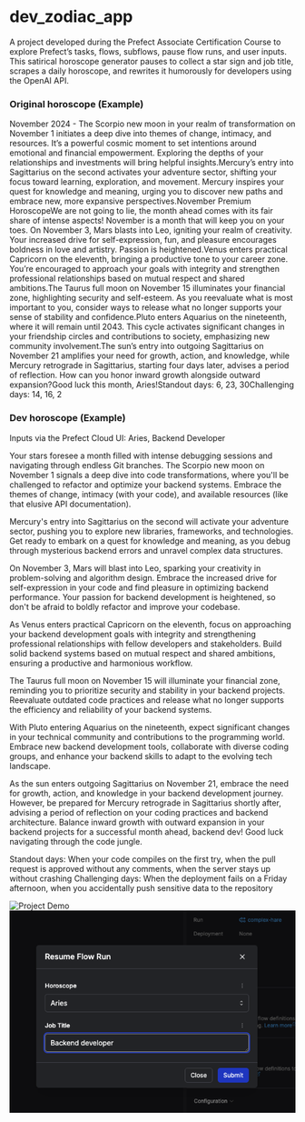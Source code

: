 # dev_zodiac_app
A project developed during the Prefect Associate Certification Course to explore Prefect’s tasks, flows, subflows, pause flow runs, and user inputs. This satirical horoscope generator pauses to collect a star sign and job title, scrapes a daily horoscope, and rewrites it humorously for developers using the OpenAI API.


### Original horoscope (Example)
November 2024 - The Scorpio new moon in your realm of transformation on November 1 initiates a deep dive into themes of change, intimacy, and resources. It’s a powerful cosmic moment to set intentions around emotional and financial empowerment. Exploring the depths of your relationships and investments will bring helpful insights.Mercury’s entry into Sagittarius on the second activates your adventure sector, shifting your focus toward learning, exploration, and movement. Mercury inspires your quest for knowledge and meaning, urging you to discover new paths and embrace new, more expansive perspectives.November Premium HoroscopeWe are not going to lie, the month ahead comes with its fair share of intense aspects! November is a month that will keep you on your toes. On November 3, Mars blasts into Leo, igniting your realm of creativity. Your increased drive for self-expression, fun, and pleasure encourages boldness in love and artistry. Passion is heightened.Venus enters practical Capricorn on the eleventh, bringing a productive tone to your career zone. You’re encouraged to approach your goals with integrity and strengthen professional relationships based on mutual respect and shared ambitions.The Taurus full moon on November 15 illuminates your financial zone, highlighting security and self-esteem. As you reevaluate what is most important to you, consider ways to release what no longer supports your sense of stability and confidence.Pluto enters Aquarius on the nineteenth, where it will remain until 2043. This cycle activates significant changes in your friendship circles and contributions to society, emphasizing new community involvement.The sun’s entry into outgoing Sagittarius on November 21 amplifies your need for growth, action, and knowledge, while Mercury retrograde in Sagittarius, starting four days later, advises a period of reflection. How can you honor inward growth alongside outward expansion?Good luck this month, Aries!Standout days: 6, 23, 30Challenging days: 14, 16, 2

### Dev horoscope (Example)
Inputs via the Prefect Cloud UI: Aries, Backend Developer

Your stars foresee a month filled with intense debugging sessions and navigating through endless Git branches. The Scorpio new moon on November 1 signals a deep dive into code transformations, where you'll be challenged to refactor and optimize your backend systems. Embrace the themes of change, intimacy (with your code), and available resources (like that elusive API documentation).

Mercury's entry into Sagittarius on the second will activate your adventure sector, pushing you to explore new libraries, frameworks, and technologies. Get ready to embark on a quest for knowledge and meaning, as you debug through mysterious backend errors and unravel complex data structures.

On November 3, Mars will blast into Leo, sparking your creativity in problem-solving and algorithm design. Embrace the increased drive for self-expression in your code and find pleasure in optimizing backend performance. Your passion for backend development is heightened, so don't be afraid to boldly refactor and improve your codebase.

As Venus enters practical Capricorn on the eleventh, focus on approaching your backend development goals with integrity and strengthening professional relationships with fellow developers and stakeholders. Build solid backend systems based on mutual respect and shared ambitions, ensuring a productive and harmonious workflow.

The Taurus full moon on November 15 will illuminate your financial zone, reminding you to prioritize security and stability in your backend projects. Reevaluate outdated code practices and release what no longer supports the efficiency and reliability of your backend systems.

With Pluto entering Aquarius on the nineteenth, expect significant changes in your technical community and contributions to the programming world. Embrace new backend development tools, collaborate with diverse coding groups, and enhance your backend skills to adapt to the evolving tech landscape.

As the sun enters outgoing Sagittarius on November 21, embrace the need for growth, action, and knowledge in your backend development journey. However, be prepared for Mercury retrograde in Sagittarius shortly after, advising a period of reflection on your coding practices and backend architecture. Balance inward growth with outward expansion in your backend projects for a successful month ahead, backend dev! Good luck navigating through the code jungle.

Standout days: When your code compiles on the first try, when the pull request is approved without any comments, when the server stays up without crashing
Challenging days: When the deployment fails on a Friday afternoon, when you accidentally push sensitive data to the repository

![Project Demo](images/pf_userinput.png)
![Project Demo](images/pf_userinput2.png)